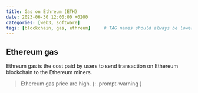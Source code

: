 ```yaml
---
title: Gas on Ethreum (ETH)
date: 2023-06-30 12:00:00 +0200
categories: [web3, software]
tags: [blockchain, gas, ethreum]     # TAG names should always be lowercase
---
```



## Ethereum gas

Ethreum gas is the cost paid by users to send transaction on Ethereum blockchain to the Ethereum miners. 

> Ethereum gas price are high.
{: .prompt-warning }
